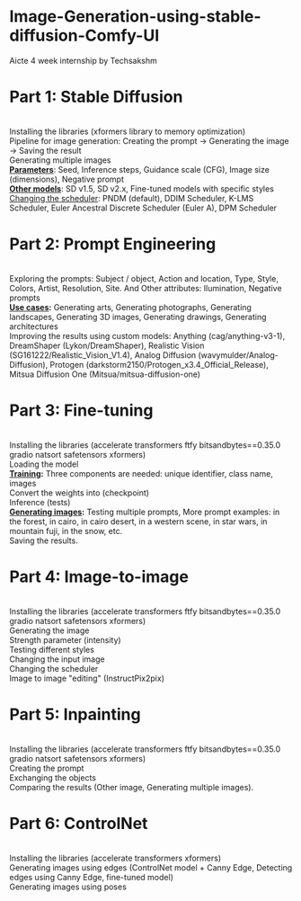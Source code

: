 # Image-Generation-using-stable-diffusion-Comfy-UI
Aicte 4 week internship by Techsakshm</br>
<h1>Part 1: Stable Diffusion</h1></br>
Installing the libraries (xformers library to memory optimization)<br>
Pipeline for image generation: Creating the prompt -> Generating the image -> Saving the result</br>
Generating multiple images</br>
<u><b>Parameters</b></u>: Seed, Inference steps, Guidance scale (CFG), Image size (dimensions), Negative prompt</br>
<b><u>Other models</u></b>: SD v1.5, SD v2.x, Fine-tuned models with specific styles</br>
<u>Changing the scheduler</u>: PNDM (default), DDIM Scheduler, K-LMS Scheduler, Euler Ancestral Discrete Scheduler (Euler A), DPM Scheduler</br>
<h1>Part 2: Prompt Engineering</h1></br>
Exploring the prompts: Subject / object, Action and location, Type, Style, Colors, Artist, Resolution, Site. And Other attributes: Ilumination, Negative prompts</br>
<b><u>Use cases</u>:</b> Generating arts, Generating photographs, Generating landscapes, Generating 3D images, Generating drawings, Generating architectures</br>
Improving the results using custom models: Anything (cag/anything-v3-1), DreamShaper (Lykon/DreamShaper), Realistic Vision (SG161222/Realistic_Vision_V1.4), Analog Diffusion (wavymulder/Analog-Diffusion), Protogen (darkstorm2150/Protogen_x3.4_Official_Release), Mitsua Diffusion One (Mitsua/mitsua-diffusion-one)</br>
<h1>Part 3: Fine-tuning</h1></br>
Installing the libraries (accelerate transformers ftfy bitsandbytes==0.35.0 gradio natsort safetensors xformers)</br>
Loading the model</br>
<b><u>Training</u>:</b> Three components are needed: unique identifier, class name, images</br>
Convert the weights into (checkpoint)</br>
Inference (tests)</br>
<b><u>Generating images</u>:</b> Testing multiple prompts, More prompt examples: in the forest, in cairo, in cairo desert, in a western scene, in star wars, in mountain fuji, in the snow, etc.</br>
Saving the results.</br>
<h1>Part 4: Image-to-image</h1></br>
Installing the libraries (accelerate transformers ftfy bitsandbytes==0.35.0 gradio natsort safetensors xformers)</br>
Generating the image</br>
Strength parameter (intensity)</br>
Testing different styles</br>
Changing the input image</br>
Changing the scheduler</br>
Image to image "editing" (InstructPix2pix)</br>
<h1>Part 5: Inpainting</h1><br>
Installing the libraries (accelerate transformers ftfy bitsandbytes==0.35.0 gradio natsort safetensors xformers)</br>
Creating the prompt</br>
Exchanging the objects</br>
Comparing the results (Other image, Generating multiple images).</br>
<h1>Part 6: ControlNet</h1></br>
Installing the libraries (accelerate transformers xformers)</br>
Generating images using edges (ControlNet model + Canny Edge, Detecting edges using Canny Edge, fine-tuned model)</br>
Generating images using poses</br>
